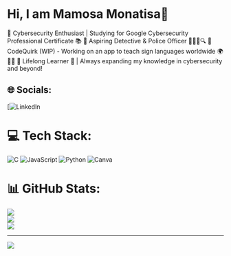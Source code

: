 # Hi, I am Mamosa Monatisa🌻

🔹 Cybersecurity Enthusiast | Studying for Google Cybersecurity Professional Certificate 📚
 🔹 Aspiring Detective & Police Officer 👮🏽‍♀️🔍
 🔹 CodeQuirk (WIP) - Working on an app to teach sign languages worldwide 🌍✋🏽
 🔹 Lifelong Learner 📖 | Always expanding my knowledge in cybersecurity and beyond!
 
## 🌐 Socials:
[![LinkedIn](https://www.linkedin.com/in/mamosa-monatisa-3a795426b/)

# 💻 Tech Stack:
![C](https://img.shields.io/badge/c-%2300599C.svg?style=for-the-badge&logo=c&logoColor=white) ![JavaScript](https://img.shields.io/badge/javascript-%23323330.svg?style=for-the-badge&logo=javascript&logoColor=%23F7DF1E) ![Python](https://img.shields.io/badge/python-3670A0?style=for-the-badge&logo=python&logoColor=ffdd54) ![Canva](https://img.shields.io/badge/Canva-%2300C4CC.svg?style=for-the-badge&logo=Canva&logoColor=white)
# 📊 GitHub Stats:
![](https://github-readme-stats.vercel.app/api?username=nomsamonatisa&theme=merko&hide_border=false&include_all_commits=false&count_private=false)<br/>
![](https://nirzak-streak-stats.vercel.app/?user=nomsamonatisa&theme=merko&hide_border=false)<br/>
![](https://github-readme-stats.vercel.app/api/top-langs/?username=nomsamonatisa&theme=merko&hide_border=false&include_all_commits=false&count_private=false&layout=compact)

---
[![](https://visitcount.itsvg.in/api?id=nomsamonatisa&icon=0&color=0)](https://visitcount.itsvg.in)

<!-- Proudly created with GPRM ( https://gprm.itsvg.in ) -->
 
